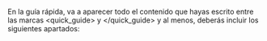 En la guía rápida, va a aparecer todo el contenido que hayas escrito entre las marcas <quick_guide> y </quick_guide> y al menos, deberás incluir los siguientes apartados:
